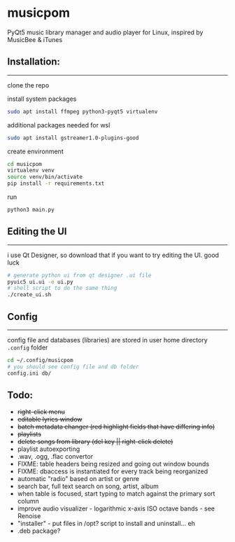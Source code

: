 # musicpom

PyQt5 music library manager and audio player for Linux, inspired by MusicBee & iTunes

## Installation:
___
clone the repo

install system packages
```bash
sudo apt install ffmpeg python3-pyqt5 virtualenv
```

additional packages needed for wsl
```bash
sudo apt install gstreamer1.0-plugins-good
```

create environment
```bash
cd musicpom
virtualenv venv
source venv/bin/activate
pip install -r requirements.txt
```

run
```bash
python3 main.py
```
## Editing the UI
___
i use Qt Designer, so download that if you want to try editing the UI. good luck
```bash
# generate python ui from qt designer .ui file
pyuic5 ui.ui -o ui.py
# shell script to do the same thing
./create_ui.sh
```
## Config
___
config file and databases (libraries) are stored in user home directory `.config` folder
```bash
cd ~/.config/musicpom
# you should see config file and db folder
config.ini db/
```

## Todo:

- ~~right-click menu~~
- ~~editable lyrics window~~
- ~~batch metadata changer (red highlight fields that have differing info)~~
- ~~playlists~~
- ~~delete songs from library (del key || right-click delete)~~
- playlist autoexporting
- .wav, .ogg, .flac convertor
- FIXME: table headers being resized and going out window bounds
- FIXME: dbaccess is instantiated for every track being reorganized
- automatic "radio" based on artist or genre
- search bar, full text search on song, artist, album
- when table is focused, start typing to match against the primary sort column
- improve audio visualizer - logarithmic x-axis ISO octave bands - see Renoise
- "installer" - put files in /opt? script to install and uninstall... eh
- .deb package?
